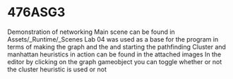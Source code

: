 # 476ASG3
Demonstration of networking
Main scene can be found in Assets/_Runtime/_Scenes
Lab 04 was used as a base for the program in terms of making the graph and the and starting the pathfinding
Cluster and manhattan heuristics in action can be found in the attached images
In the editor by clicking on the graph gameobject you can toggle whether or not the cluster heuristic is used or not
